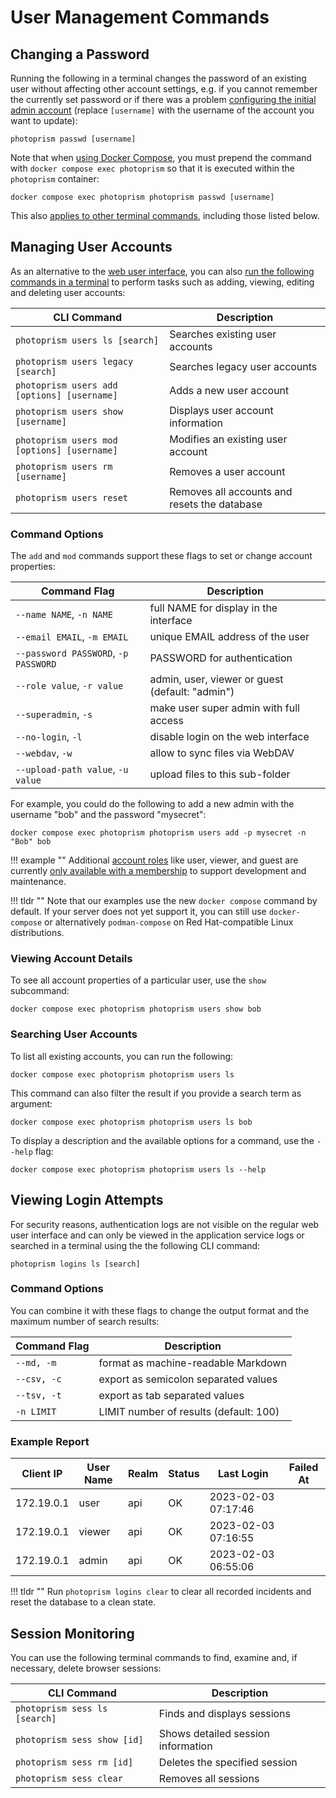 # User Management Commands

## Changing a Password

Running the following in a terminal changes the password of an existing user without affecting other account settings, e.g. if you cannot remember the currently set password or if there was a problem [configuring the initial admin account](../../getting-started/config-options.md#authentication) (replace `[username]` with the username of the account you want to update):

```
photoprism passwd [username]
```

Note that when [using Docker Compose](../../getting-started/docker-compose.md#command-line-interface), you must prepend the command with `docker compose exec photoprism` so that it is executed within the `photoprism` container:

```
docker compose exec photoprism photoprism passwd [username]
```

This also [applies to other terminal commands](../../getting-started/docker-compose.md#examples), including those listed below.

## Managing User Accounts

As an alternative to the [web user interface](index.md), you can also [run the following commands in a terminal](../../getting-started/docker-compose.md#command-line-interface) to perform tasks such as adding, viewing, editing and deleting user accounts:

| CLI Command                                 | Description                                  |
|---------------------------------------------|----------------------------------------------|
| `photoprism users ls [search]`              | Searches existing user accounts              |
| `photoprism users legacy [search]`          | Searches legacy user accounts                |
| `photoprism users add [options] [username]` | Adds a new user account                      |
| `photoprism users show [username]`          | Displays user account information            |
| `photoprism users mod [options] [username]` | Modifies an existing user account            |
| `photoprism users rm [username]`            | Removes a user account                       |
| `photoprism users reset`                    | Removes all accounts and resets the database |

### Command Options

The `add` and `mod` commands support these flags to set or change account properties:

| Command Flag                         | Description                                     |
|--------------------------------------|-------------------------------------------------|
| `--name NAME`, `-n NAME`             | full NAME for display in the interface          |
| `--email EMAIL`, `-m EMAIL`          | unique EMAIL address of the user                |
| `--password PASSWORD`, `-p PASSWORD` | PASSWORD for authentication                     |
| `--role value`, `-r value`           | admin, user, viewer or guest (default: "admin") |
| `--superadmin`, `-s`                 | make user super admin with full access          |
| `--no-login`, `-l`                   | disable login on the web interface              |
| `--webdav`, `-w`                     | allow to sync files via WebDAV                  |
| `--upload-path value`, `-u value`    | upload files to this sub-folder                 |

For example, you could do the following to add a new admin with the username "bob" and the password "mysecret":

```
docker compose exec photoprism photoprism users add -p mysecret -n "Bob" bob
```

!!! example ""
    Additional [account roles](roles.md) like user, viewer, and guest are currently [only available with a membership](https://www.photoprism.app/editions#compare) to support development and maintenance.

!!! tldr ""
    Note that our examples use the new `docker compose` command by default. If your server does not yet support it, you can still use `docker-compose` or alternatively `podman-compose` on Red Hat-compatible Linux distributions.

### Viewing Account Details

To see all account properties of a particular user, use the `show` subcommand:

```
docker compose exec photoprism photoprism users show bob
```

### Searching User Accounts

To list all existing accounts, you can run the following:

```
docker compose exec photoprism photoprism users ls
```

This command can also filter the result if you provide a search term as argument:

```
docker compose exec photoprism photoprism users ls bob
```

To display a description and the available options for a command, use the `--help` flag:

```
docker compose exec photoprism photoprism users ls --help
```

## Viewing Login Attempts

For security reasons, authentication logs are not visible on the regular web user interface and can only be viewed in the application service logs or searched in a terminal using the the following CLI command:

```
photoprism logins ls [search]
```

### Command Options

You can combine it with these flags to change the output format and the maximum number of search results:

| Command Flag | Description                            |
|--------------|----------------------------------------|
| `--md, -m `  | format as machine-readable Markdown    |
| `--csv, -c`  | export as semicolon separated values   |
| `--tsv, -t`  | export as tab separated values         |
| `-n LIMIT`   | LIMIT number of results (default: 100) |

### Example Report

| Client IP  | User Name | Realm | Status |     Last Login      | Failed At |
|------------|-----------|-------|--------|---------------------|-----------|
| 172.19.0.1 | user      | api   | OK     | 2023-02-03 07:17:46 |           |
| 172.19.0.1 | viewer    | api   | OK     | 2023-02-03 07:16:55 |           |
| 172.19.0.1 | admin     | api   | OK     | 2023-02-03 06:55:06 |           |

!!! tldr ""
    Run `photoprism logins clear` to clear all recorded incidents and reset the database to a clean state.

## Session Monitoring

You can use the following terminal commands to find, examine and, if necessary, delete browser sessions:

| CLI Command                   | Description                        |
|-------------------------------|------------------------------------|
| `photoprism sess ls [search]` | Finds and displays sessions        |
| `photoprism sess show [id]`   | Shows detailed session information |
| `photoprism sess rm [id]`     | Deletes the specified session      |
| `photoprism sess clear`       | Removes all sessions               |

